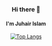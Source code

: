 <div align="center" bgcolor="#0000">
<h3>Hi there 👋</h3>
<h4>I'm Juhair Islam</h4>

[![Top Langs](https://github-readme-stats.vercel.app/api/top-langs/?username=Error6251&layout=compact&show_icons=true&theme=radical)](https://github.com/Error6251/Error6251)

</div>

